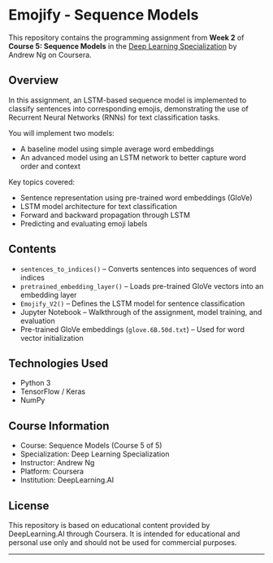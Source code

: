 # Emojify - Sequence Models

This repository contains the programming assignment from **Week 2** of **Course 5: Sequence Models** in the [Deep Learning Specialization](https://www.coursera.org/specializations/deep-learning) by Andrew Ng on Coursera.

## Overview

In this assignment, an LSTM-based sequence model is implemented to classify sentences into corresponding emojis, demonstrating the use of Recurrent Neural Networks (RNNs) for text classification tasks.

You will implement two models:
- A baseline model using simple average word embeddings
- An advanced model using an LSTM network to better capture word order and context

Key topics covered:
- Sentence representation using pre-trained word embeddings (GloVe)
- LSTM model architecture for text classification
- Forward and backward propagation through LSTM
- Predicting and evaluating emoji labels

## Contents

- `sentences_to_indices()` – Converts sentences into sequences of word indices
- `pretrained_embedding_layer()` – Loads pre-trained GloVe vectors into an embedding layer
- `Emojify_V2()` – Defines the LSTM model for sentence classification
- Jupyter Notebook – Walkthrough of the assignment, model training, and evaluation
- Pre-trained GloVe embeddings (`glove.6B.50d.txt`) – Used for word vector initialization

## Technologies Used

- Python 3
- TensorFlow / Keras
- NumPy

## Course Information

- Course: Sequence Models (Course 5 of 5)
- Specialization: Deep Learning Specialization
- Instructor: Andrew Ng
- Platform: Coursera
- Institution: DeepLearning.AI

## License

This repository is based on educational content provided by DeepLearning.AI through Coursera. It is intended for educational and personal use only and should not be used for commercial purposes.

---
